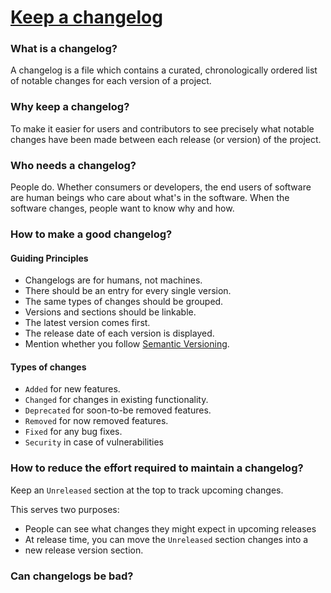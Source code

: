 # [Keep a changelog](https://keepachangelog.com/en/1.1.0/)


### What is a changelog?

A changelog is a file which contains a curated, chronologically ordered
list of notable changes for each version of a project.


### Why keep a changelog?

To make it easier for users and contributors to see precisely what notable
changes have been made between each release (or version) of the project.


### Who needs a changelog?

People do. Whether consumers or developers, the end users of software
are human beings who care about what's in the software. When the software
changes, people want to know why and how.


### How to make a good changelog?

#### Guiding Principles

- Changelogs are for humans, not machines.
- There should be an entry for every single version.
- The same types of changes should be grouped.
- Versions and sections should be linkable.
- The latest version comes first.
- The release date of each version is displayed.
- Mention whether you follow [Semantic Versioning](https://semver.org).


#### Types of changes

- `Added` for new features.
- `Changed` for changes in existing functionality.
- `Deprecated` for soon-to-be removed features.
- `Removed` for now removed features.
- `Fixed` for any bug fixes.
- `Security` in case of vulnerabilities


### How to reduce the effort required to maintain a changelog?

Keep an `Unreleased` section at the top to track upcoming changes.

This serves two purposes:

- People can see what changes they might expect in upcoming releases
- At release time, you can move the `Unreleased` section changes into a
- new release version section.


### Can changelogs be bad?

